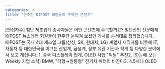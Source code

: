 ```yaml
---
categories: e
title: "한주간 KIPOST 회원들이 주목한 콘텐츠"
---
```

[편집자주] 첨단 제조업계 종사자들은 어떤 콘텐츠에 주목할까요? 첨단산업 전문매체 KIPOST 뉴스레터 회원들이 한주간 눈여겨 보셨던 기사를 순서대로 정리했습니다. KIPOST는 국내 4대 제조업 그룹(삼성, SK, 현대차, LG) 계열사 재직자를 비롯해 IT, 자동차 등 대한민국을 이끄는 산업계, 금융계, 정부 유관 기관과 학계 등 다양한 분야에서 보고 계십니다. 1. 중국 디스플레이 업계, OLED 사업 "빅딜" 추진2. [한눈에 보는 Weekly 기업 소식] BMW, "각형→원통형" 전기차 배터리 바꾼다3. 4.5세대 OLED
